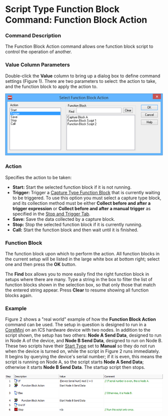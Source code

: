# Script Type Function Block Command: Function Block Action

### Command Description

The Function Block Action command allows one function block script to control the operation of another.

### Value Column Parameters

Double-click the **Value** column to bring up a dialog box to define command settings (Figure 1). There are two parameters to select: the action to take, and the function block to apply the action to.

![Figure 1: Dialog box for the Function Block Action function block script command.](../../../../../.gitbook/assets/spyFBFBA1.gif)

### Action

Specifies the action to be taken:

* **Start:** Start the selected function block if it is not running.
* **Trigger:** Trigger a [Capture Type Function Block](../capture-type-function-block/) that is currently waiting to be triggered. To use this option you must select a capture type block, and its collection method must be either **Collect before and after a trigger expression** or **Collect before and after a manual trigger** as specified in the [Stop and Trigger Tab](../capture-type-function-block/capture-type-function-block-stop-and-trigger-tab.md).
* **Save:** Save the data collected by a capture block.
* **Stop:** Stop the selected function block if it is currently running.
* **Call:** Start the function block and then wait until it is finished.

### Function Block

The function block upon which to perform the action. All function blocks in the current setup will be listed in the large white box at bottom right; select one and then press the **OK** button.

The **Find** box allows you to more easily find the right function block in setups where there are many. Type a string in the box to filter the list of function blocks shown in the selection box, so that only those that match the entered string appear. Press **Clear** to resume showing all function blocks again.

### Example

Figure 2 shows a "real world" example of how the **Function Block Action** command can be used. The setup in question is designed to run in a [CoreMini](../../../../main-menu-tools/utilities-coremini-console/) on an ICS hardware device with two nodes. In addition to the script shown, the setup has two others: **Node A Send Data**, designed to run in Node A of the device, and **Node B Send Data**, designed to run on Node B. These two scripts have their [Start Type](../../function-block-start-tab.md) set to **Manual** so they do not run when the device is turned on, while the script in Figure 2 runs immediately. It begins by querying the device's serial number; if it is even, this means the script is running on Node A, so the script starts **Node A Send Data**; otherwise it starts **Node B Send Data**. The startup script then stops.

![Figure 2: Example of a function block script conditionally starting one of two others.](../../../../../.gitbook/assets/function_block_action_example.gif)
